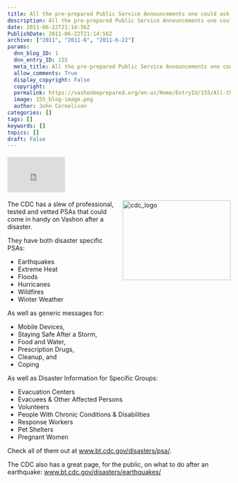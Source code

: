 ```yaml
---
title: All the pre-prepared Public Service Announcements one could ask for!
description: All the pre-prepared Public Service Announcements one could ask for!
date: 2011-06-22T21:14:56Z
PublishDate: 2011-06-22T21:14:56Z
archive: ["2011", "2011-6", "2011-6-22"]
params:
  dnn_blog_ID: 1
  dnn_entry_ID: 155
  meta_title: All the pre-prepared Public Service Announcements one could ask for!
  allow_comments: True
  display_copyright: False
  copyright:
  permalink: https://vashonbeprepared.org/en-us/Home/EntryId/155/All-the-pre-prepared-Public-Service-Announcements-one-could-ask-for
  image: 155_blog-image.png
  author: John Cornelison
categories: []
tags: []
keywords: []
topics: []
draft: False
---
```


<div class="wlWriterHeaderFooter" style="float:none; margin:0px; padding:4px 0px 4px 0px;"><iframe src="http://www.facebook.com/widgets/like.php?href=http://vashoneoc.org/Blogs/VashonPreparedness/tabid/164/EntryId/155/All-the-pre-prepared-Public-Service-Announcements-one-could-ask-for.aspx" scrolling="no" frameborder="0" style="border:none; width:130px; height:80px"></iframe></div><p><a href="./images/155/Windows-Live-Writer-387251ecfc8a_C46E-cdc_logo_2.jpg"><img style="background-image: none; border-bottom: 0px; border-left: 0px; margin: 0px 0px 5px 5px; padding-left: 0px; padding-right: 0px; display: inline; float: right; border-top: 0px; border-right: 0px; padding-top: 0px" title="cdc_logo" border="0" alt="cdc_logo" align="right" src="./images/155/Windows-Live-Writer-387251ecfc8a_C46E-cdc_logo_thumb.jpg" width="244" height="180" /></a>The CDC has a slew of professional, tested and vetted PSAs that could come in handy on Vashon after a disaster. </p>  <p>They have both disaster specific PSAs:</p>  <ul>   <li>Earthquakes</li>    <li>Extreme Heat</li>    <li>Floods</li>    <li>Hurricanes</li>    <li>Wildfires</li>    <li>Winter Weather</li> </ul>  <p>As well as generic messages for:</p>  <ul>   <li>Mobile Devices,</li>    <li>Staying Safe After a Storm,</li>    <li>Food and Water, </li>    <li>Prescription Drugs, </li>    <li>Cleanup, and</li>    <li>Coping</li> </ul>  <p>As well as Disaster Information for Specific Groups:</p>  <ul>   <li>Evacuation Centers</li>    <li>Evacuees &amp; Other Affected Persons</li>    <li>Volunteers</li>    <li>People With Chronic Conditions &amp; Disabilities</li>    <li>Response Workers</li>    <li>Pet Shelters</li>    <li>Pregnant Women</li> </ul>  <p>Check all of them out at <a title="http://www.bt.cdc.gov/disasters/psa/" href="http://www.bt.cdc.gov/disasters/psa/">www.bt.cdc.gov/disasters/psa/</a>.</p>  <p>The CDC also has a great page, for the public, on what to do after an earthquake: <a title="http://www.bt.cdc.gov/disasters/earthquakes/" href="http://www.bt.cdc.gov/disasters/earthquakes/">www.bt.cdc.gov/disasters/earthquakes/</a></p>
